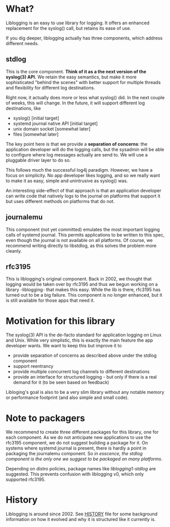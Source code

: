 What?
=====
Liblogging is an easy to use library for logging. It offers an enhanced
replacement for the syslog() call, but retains its ease of use.

If you dig deeper, liblogging actually has three components, which address
different needs.

stdlog
------
This is the core component. **Think of it as a the next version of the
syslog(3) API.** We retain the easy semantics, but make it more sophisticated
"behind the scenes" with better support for multiple threads and flexibility
for different log destinations.

Right now, it actually does more or less what syslog() did.  In the next couple
of weeks, this will change. In the future, it will support different log
destinations, like

* syslog()  [initial target]
* systemd journal native API  [initial target]
* unix domain socket [somewhat later]
* files [somewhat later]

The key point here is that we provide a **separation of concerns**: the
application developer will do the logging calls, but the sysadmin will
be able to configure where log messages actually are send to. We will
use a pluggable driver layer to do so.

This follows much the successful log4j paradigm. However, we have a
focus on simplicity. No app developer likes logging, and so we really
want to make it as easy, simple and unintrusive as syslog() was.

An interesting side-effect of that approach is that an application developer
can write code that natively logs to the journal on platforms that support
it but uses different methods on platforms that do not.

journalemu
----------
This component (not yet committed) emulates the most important logging
calls of systemd journal. This permits applications to be written to this
spec, even though the journal is not available on all platforms. Of course,
we recommend writing directly to libstdlog, as this solves the problem
more cleanly.

rfc3195
-------
This is liblogging's original component. Back in 2002, we thought that
logging would be taken over by rfc3195 and thus we begun working on a
library -liblogging- that makes this easy. While the lib is there, rfc3195
has turned out to be a big failure. This component is no longer enhanced,
but it is still available for those apps that need it.

Motivation for this library
===========================
The syslog(3) API is the de-facto standard for application logging on Linux
and Unix. While very simplistic, this is exactly the main feature the app
developer wants. We want to keep this but improve it to

* provide separation of concerns as described above under the stdlog component
* support reentrancy
* provide multiple concurrent log channels to different destinations
* provide an interface for structured logging - but only if there
  is a real demand for it (to be seen based on feedback)

Libloging's goal is also to be a very slim library without any notable memory
or performance footprint (and also simple and small code).

Note to packagers
=================
We recommend to create three different packages for this library, one for
each component. As we do not anticipate new applications to use the
rfc3195 component, we do not suggest building a package for it. On systems
where systemd journal is present, there is hardly a point in packaging
the journalemu component. So *in esscence, the stdlog component is the only
one we suggest to be packaged on many platforms*.

Depending on distro policies, package names like *liblogging1-stdlog* are 
suggested. This prevents confusion with liblogging v0, which only supported
rfc3195.

History
=======
Liblogging is around since 2002. See [HISTORY](HISTORY.md) file for some
background information on how it evolved and why it is structured like
it currently is.
